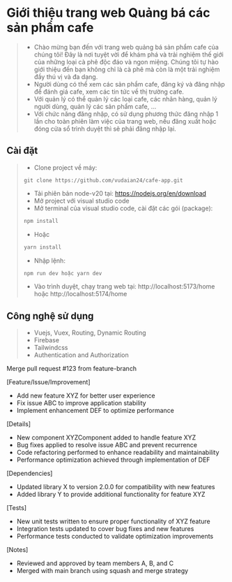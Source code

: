 # Giới thiệu trang web Quảng bá các sản phẩm cafe
> - Chào mừng bạn đến với trang web quảng bá sản phẩm cafe của chúng tôi! Đây là nơi tuyệt vời để khám phá và trải nghiệm thế giới của những loại cà phê độc đáo và ngon miệng. Chúng tôi tự hào giới thiệu đến bạn không chỉ là cà phê mà còn là một trải nghiệm đầy thú vị và đa dạng.
> - Người dùng có thể xem các sản phẩm cafe, đăng ký và đăng nhập để đánh giá cafe, xem các tin tức về thị trường cafe.
> - Với quản lý có thể quản lý các loại cafe, các nhãn hàng, quản lý người dùng, quản lý các sản phẩm cafe, ...
> - Với chức năng đăng nhập, có sử dụng phương thức đăng nhập 1 lần cho toàn phiên làm việc của trang web, nếu đăng xuất hoặc đóng cửa sổ trình duyệt thì sẽ phải đăng nhập lại.

## Cài đặt
> - Clone project về máy:
>```git
>git clone https://github.com/vudaian24/cafe-app.git
>```
> - Tải phiên bản node-v20 tại: https://nodejs.org/en/download
> - Mở project với visual studio code
> - Mở terminal của visual studio code, cài đặt các gói (package):
>```sh
>npm install
>```
> - Hoặc
>```sh
>yarn install
>```
> - Nhập lệnh:
>```sh
>npm run dev hoặc yarn dev
>```
> - Vào trình duyệt, chạy trang web tại: http://localhost:5173/home hoặc http://localhost:5174/home

## Công nghệ sử dụng
> - Vuejs, Vuex, Routing, Dynamic Routing
> - Firebase
> - Tailwindcss
> - Authentication and Authorization


Merge pull request #123 from feature-branch

[Feature/Issue/Improvement]

- Add new feature XYZ for better user experience
- Fix issue ABC to improve application stability
- Implement enhancement DEF to optimize performance

[Details]

- New component XYZComponent added to handle feature XYZ
- Bug fixes applied to resolve issue ABC and prevent recurrence
- Code refactoring performed to enhance readability and maintainability
- Performance optimization achieved through implementation of DEF

[Dependencies]

- Updated library X to version 2.0.0 for compatibility with new features
- Added library Y to provide additional functionality for feature XYZ

[Tests]

- New unit tests written to ensure proper functionality of XYZ feature
- Integration tests updated to cover bug fixes and new features
- Performance tests conducted to validate optimization improvements

[Notes]

- Reviewed and approved by team members A, B, and C
- Merged with main branch using squash and merge strategy

